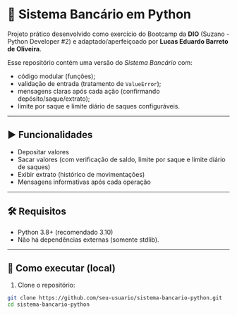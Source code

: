 # 🏦 Sistema Bancário em Python

Projeto prático desenvolvido como exercício do Bootcamp da **DIO** (Suzano - Python Developer #2) e adaptado/aperfeiçoado por **Lucas Eduardo Barreto de Oliveira**.

Esse repositório contém uma versão do *Sistema Bancário* com:
- código modular (funções);
- validação de entrada (tratamento de `ValueError`);
- mensagens claras após cada ação (confirmando depósito/saque/extrato);
- limite por saque e limite diário de saques configuráveis.

---

## ▶️ Funcionalidades
- Depositar valores
- Sacar valores (com verificação de saldo, limite por saque e limite diário de saques)
- Exibir extrato (histórico de movimentações)
- Mensagens informativas após cada operação

---

## 🛠️ Requisitos
- Python 3.8+ (recomendado 3.10)
- Não há dependências externas (somente stdlib).

---

## 🚀 Como executar (local)
1. Clone o repositório:
```bash
git clone https://github.com/seu-usuario/sistema-bancario-python.git
cd sistema-bancario-python

